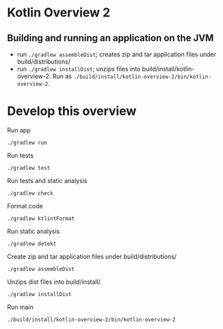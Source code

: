 Kotlin Overview 2
=================


Building and running an application on the JVM
----------------------------------------------

- run `./gradlew assembleDist`;
  creates zip and tar application files under build/distributions/
- run `./gradlew installDist`;
  unzips files into build/install/kotlin-overview-2.
  Run as `./build/install/kotlin-overview-2/bin/kotlin-overview-2`.


Develop this overview
=====================

Run app

    ./gradlew run

Run tests

    ./gradlew test

Run tests and static analysis

    ./gradlew check

Format code

    ./gradlew ktlintFormat

Run static analysis

    ./gradlew detekt

Create zip and tar application files under build/distributions/

    ./gradlew assembleDist

Unzips dist files into build/install/.

    ./gradlew installDist

Run main

    ./build/install/kotlin-overview-2/bin/kotlin-overview-2
